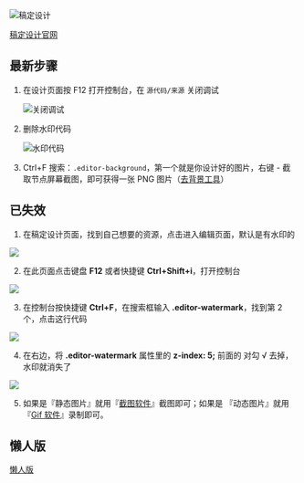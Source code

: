 ![稿定设计](https://image.baidu.com/search/down?url=https://gzw.sinaimg.cn/large/006xxuvply1gov37y4fqij32yo1o014l.jpg)

[稿定设计官网](https://www.gaoding.com/)

## 最新步骤

1. 在设计页面按 F12 打开控制台，在 `源代码/来源` 关闭调试

   ![关闭调试](https://usacdn.wangdu.site/file/blog-cdn/WP-CDN-02/2024/202403191035540.png)

2. 删除水印代码

   ![水印代码](https://usacdn.wangdu.site/file/blog-cdn/WP-CDN-02/2024/202403191035873.png)

3. Ctrl+F 搜索：`.editor-background`，第一个就是你设计好的图片，右键 - 截取节点屏幕截图，即可获得一张 PNG 图片（[去背景工具](https://www.wangdu.site/software/tools/86.html)）

## 已失效

1. 在稿定设计页面，找到自己想要的资源，点击进入编辑页面，默认是有水印的

![](https://usacdn.wangdu.site/file/blog-cdn/WP-CDN/20210324160216.png)

2. 在此页面点击键盘 **F12** 或者快捷键 **Ctrl+Shift+i**，打开控制台

![](https://usacdn.wangdu.site/file/blog-cdn/WP-CDN/20210324161647.png)

3. 在控制台按快捷键 **Ctrl+F**，在搜索框输入 **.editor-watermark**，找到第 2 个，点击这行代码

![](https://usacdn.wangdu.site/file/blog-cdn/WP-CDN/20210324161907.png)

4. 在右边，将 **.editor-watermark** 属性里的  **z-index: 5;** 前面的 对勾 √ 去掉，水印就消失了

![](https://usacdn.wangdu.site/file/blog-cdn/WP-CDN/20210716094214.png)

5. 如果是『静态图片』就用『[截图软件](https://www.wangdu.site/software/484.html)』截图即可；如果是 『动态图片』就用『[Gif 软件](https://www.wangdu.site/software/484.html)』录制即可。

## 懒人版

[懒人版](https://www.wangdu.site/course/483.html)
